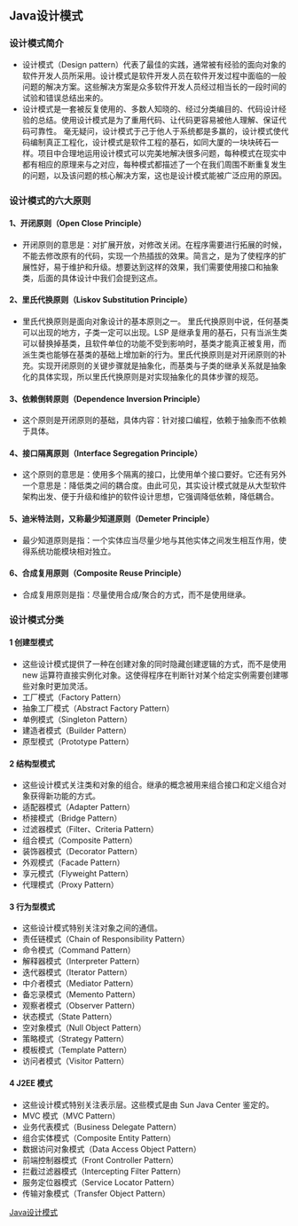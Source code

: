 ## Java设计模式
### 设计模式简介
* 设计模式（Design pattern）代表了最佳的实践，通常被有经验的面向对象的软件开发人员所采用。设计模式是软件开发人员在软件开发过程中面临的一般问题的解决方案。这些解决方案是众多软件开发人员经过相当长的一段时间的试验和错误总结出来的。
* 设计模式是一套被反复使用的、多数人知晓的、经过分类编目的、代码设计经验的总结。使用设计模式是为了重用代码、让代码更容易被他人理解、保证代码可靠性。 毫无疑问，设计模式于己于他人于系统都是多赢的，设计模式使代码编制真正工程化，设计模式是软件工程的基石，如同大厦的一块块砖石一样。项目中合理地运用设计模式可以完美地解决很多问题，每种模式在现实中都有相应的原理来与之对应，每种模式都描述了一个在我们周围不断重复发生的问题，以及该问题的核心解决方案，这也是设计模式能被广泛应用的原因。

### 设计模式的六大原则
#### 1、开闭原则（Open Close Principle）
* 开闭原则的意思是：对扩展开放，对修改关闭。在程序需要进行拓展的时候，不能去修改原有的代码，实现一个热插拔的效果。简言之，是为了使程序的扩展性好，易于维护和升级。想要达到这样的效果，我们需要使用接口和抽象类，后面的具体设计中我们会提到这点。

#### 2、里氏代换原则（Liskov Substitution Principle）
* 里氏代换原则是面向对象设计的基本原则之一。 里氏代换原则中说，任何基类可以出现的地方，子类一定可以出现。LSP 是继承复用的基石，只有当派生类可以替换掉基类，且软件单位的功能不受到影响时，基类才能真正被复用，而派生类也能够在基类的基础上增加新的行为。里氏代换原则是对开闭原则的补充。实现开闭原则的关键步骤就是抽象化，而基类与子类的继承关系就是抽象化的具体实现，所以里氏代换原则是对实现抽象化的具体步骤的规范。

#### 3、依赖倒转原则（Dependence Inversion Principle）
* 这个原则是开闭原则的基础，具体内容：针对接口编程，依赖于抽象而不依赖于具体。

#### 4、接口隔离原则（Interface Segregation Principle）
* 这个原则的意思是：使用多个隔离的接口，比使用单个接口要好。它还有另外一个意思是：降低类之间的耦合度。由此可见，其实设计模式就是从大型软件架构出发、便于升级和维护的软件设计思想，它强调降低依赖，降低耦合。

#### 5、迪米特法则，又称最少知道原则（Demeter Principle）
* 最少知道原则是指：一个实体应当尽量少地与其他实体之间发生相互作用，使得系统功能模块相对独立。

#### 6、合成复用原则（Composite Reuse Principle）
* 合成复用原则是指：尽量使用合成/聚合的方式，而不是使用继承。

### 设计模式分类
#### 1	创建型模式
* 这些设计模式提供了一种在创建对象的同时隐藏创建逻辑的方式，而不是使用 new 运算符直接实例化对象。这使得程序在判断针对某个给定实例需要创建哪些对象时更加灵活。
 * 工厂模式（Factory Pattern）
 * 抽象工厂模式（Abstract Factory Pattern）
 * 单例模式（Singleton Pattern）
 * 建造者模式（Builder Pattern）
 * 原型模式（Prototype Pattern）

#### 2	结构型模式
* 这些设计模式关注类和对象的组合。继承的概念被用来组合接口和定义组合对象获得新功能的方式。
 * 适配器模式（Adapter Pattern）
 * 桥接模式（Bridge Pattern）
 * 过滤器模式（Filter、Criteria Pattern）
 * 组合模式（Composite Pattern）
 * 装饰器模式（Decorator Pattern）
 * 外观模式（Facade Pattern）
 * 享元模式（Flyweight Pattern）
 * 代理模式（Proxy Pattern）

#### 3	行为型模式
* 这些设计模式特别关注对象之间的通信。
 * 责任链模式（Chain of Responsibility Pattern）
 * 命令模式（Command Pattern）
 * 解释器模式（Interpreter Pattern）
 * 迭代器模式（Iterator Pattern）
 * 中介者模式（Mediator Pattern）
 * 备忘录模式（Memento Pattern）
 * 观察者模式（Observer Pattern）
 * 状态模式（State Pattern）
 * 空对象模式（Null Object Pattern）
 * 策略模式（Strategy Pattern）
 * 模板模式（Template Pattern）
 * 访问者模式（Visitor Pattern）

#### 4	J2EE 模式
* 这些设计模式特别关注表示层。这些模式是由 Sun Java Center 鉴定的。
 * MVC 模式（MVC Pattern）
 * 业务代表模式（Business Delegate Pattern）
 * 组合实体模式（Composite Entity Pattern）
 * 数据访问对象模式（Data Access Object Pattern）
 * 前端控制器模式（Front Controller Pattern）
 * 拦截过滤器模式（Intercepting Filter Pattern）
 * 服务定位器模式（Service Locator Pattern）
 * 传输对象模式（Transfer Object Pattern）

[Java设计模式](http://www.runoob.com/design-pattern/design-pattern-tutorial.html)
